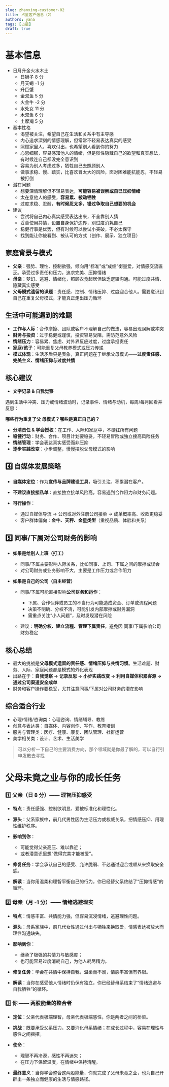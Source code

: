 ```yaml
---
slug: zhanxing-customer-02
title: 占星客户信息（2）
authors: yana
tags: [占星]
draft: true
---
```


# 基本信息

- 日月升金火水木土
  - 日狮子 8 分
  - 月天蝎 -1 分
  - 升巨蟹
  - 金双鱼 5 分
  - 火金牛 -2 分
  - 水处女 11 分
  - 木双鱼 6 分
  - 土摩羯 5 分
- 基本性格
  - 渴望被关注，希望自己在生活和关系中有主导感
  - 内心追求深刻的情感理解，但常常不轻易表达真实的感受
  - 照顾家里人，喜欢付出，也希望别人看到你的努力
  - 心思细腻，容易感知他人的情绪，但是惯性隐藏自己的欲望和真实想法，有时候连自己都没完全意识到
  - 容易为别人考虑过多，牺牲自己去照顾别人
  - 做事求稳、慢、踏实，比喜欢冒太大的风险，面对困难能抗能忍，不轻易被打倒
- 潜在问题
  - 想要深情理解但不轻易表达，**可能容易被误解或自已压抑情绪**
  - 太在意他人的感受，**容易累、被动牺牲**
  - 过度求稳、忍耐，**有时候忍太多，错过争取自己想要的机会**
- 建议
  - 尝试将自己内心真实感受表达出来，不全靠别人猜
  - 妥善使用共情，设置自身保护边界，别过度消耗自己
  - 稳健行事是优势，但有时候可以尝试小突破，不必太保守
  - 找到能让你被看到、被认可的方式（创作、展示、独立项目）

## 家庭背景与模式

- **父亲**：强势、理性、控制欲强，倾向用“标准”或“成绩”衡量爱，对情感交流匮乏。承受过多责任和压力，追求完美、压抑情绪
- **母亲**：梦幻、逃避、情绪化，照顾衣食起居但缺乏逻辑沟通。可能过度共情、隐藏真实感受
- **父母模式遗留的课题**：责任感、控制、情绪压抑、过度迎合他人。需要意识到自己在重复父母模式，才能真正走出压力循环

## 生活中可能遇到的难题

- **工作与人际**：合作摩擦、团队或客户不理解自己的做法，容易出现误解或冲突
- **财务与投资**：过于稳健或谨慎，投资容易受阻，需防范意外风险
- **情绪压力**：容易累、焦虑、对外界反应过度，过度承担责任
- **家庭/孩子**：可能重复父母教养模式或压力传递
- **模式体现**：生活矛盾只是表象，真正问题在于继承父母模式——**过度责任感、完美主义、情绪压抑与过度共情**

## 核心建议

- **文字记录 & 自我觉察**

遇到生活中冲突、压力或情绪波动时，记录事件、情绪与动机，每周/每月回看并反思：

**哪些行为重复了父 母模式？哪些是真正自己的？**

- **分清责任 & 学会授权**：在工作、人际和家庭中，不硬扛所有问题
- **稳健行动**：财务、合作、项目计划要稳妥，不轻易冒险或独立接高风险任务
- **情绪管理**：学会表达真实感受而非压抑
- **逐步实践改变**：小步调整，慢慢摆脱父母模式的影响

## 4️⃣ 自媒体发展策略

- **自媒体定位**：作为**宣传与品牌建设工具**，吸引关注、积累潜在客户。
- **不建议直接接私单**：直接独立接单风险高，容易遇到合作阻力和财务问题。
- **可行操作**：

  - 通过自媒体导流 → 公司或对外注册公司接单 → 成单概率高、收款更稳妥
  - 客户群体偏向：**金牛、天秤、金星类型**（重视品质、体验和关系）

## 5️⃣ 同事/下属对公司财务的影响

- **如果是给别人上班（打工）**

  - 同事/下属主要影响人际关系，比如同事、上司、下属之间的摩擦或误会
  - 对公司财务或业务影响不大，主要是工作压力或合作阻力

- **如果是自己的公司（自主经营）**

  - 同事/下属可能直接影响**公司财务和运作**：

    - 下属、合作伙伴或员工的不当行为可能造成资金、订单或流程问题
    - 决策不明确、分权不清，可能引发内部摩擦或财务漏洞
    - 需重点关注“小人问题”，及时发现潜在风险

  - 建议：**明确分权、建立流程、管理下属责任**，避免因 同事/下属影响公司财务稳定

## 核心总结

- 最大的挑战是**父母模式遗留的责任感、情绪压抑与共情习惯**。生活难题、财务、人际、家庭问题都是模式的外化表现
- 出路在于：**自我觉察 → 记录反思 → 小步实践改变 → 利用自媒体积累客源 → 通过公司渠道安全成单**
- 财务和客户操作要稳妥，尤其注意同事/下属对公司财务的潜在影响

## 综合适合行业

- 心理/情绪/咨询类：心理咨询、情绪辅导、教练
- 创意与表达类：自媒体、内容创作、写作、教育培训
- 服务与管理类：医疗、健康、康复、团队管理、社群运营
- 美学相关类：设计、艺术、生活美学

> 可以分析一下自己的主要消费方向，那个领域就是你最了解的，可以自行引申发散去寻找

# 父母未竟之业与你的成长任务

### 1️⃣ 父亲（日 8 分）—— 理智压抑感受

- **特点**：责任感强、控制欲明显、爱被标准化和理性化。
- **源头**：父系家族中，前几代男性因为生活压力或权威关系，把情感压抑、用理性维护秩序。
- **影响到你**：

  - 可能觉得父亲高压、难以靠近；
  - 或者潜意识里想“做得完美才能被爱”。

- **修复任务**：学会承认自己的感受、允许脆弱、不必通过迎合或顺从来换取安全感。
- **解读**：当你用温柔和理智平衡自己的行为，你已经替父系终结了“压抑情感”的循环。

### 2️⃣ 母亲（月 -1 分）—— 情绪逃避现实

- **特点**：情感丰富、共情能力强，但容易沉浸情绪，逃避理性问题。
- **源头**：母系家族中，前几代女性通过付出与牺牲来换取爱，情感表达被放大而理性沟通缺失。
- **影响到你**：

  - 继承了极强的共情力与敏感度；
  - 也可能容易过度消耗自己，为他人耗尽精力。

- **修复任务**：学会在共情中保持自我，温柔而不溺，情感丰富但有界限。
- **解读**：当你在感受他人情绪时仍保有独立，你已经替母系结束了“情绪逃避与自我牺牲”的循环。

### 3️⃣ 你 —— 两股能量的整合者

- **定位**：父亲代表极端理智，母亲代表极端感性，你是两者之间的桥梁。
- **挑战**：既要承受父系压力，又要消化母系情绪；在成长过程中，容易在理性与感性之间摇摆。
- **使命**：

  - 理智不再冷漠，感性不再迷失；
  - 在压力下保留温度，在情绪中保持清醒。

- **最终意义**：当你学会整合这两股能量，你就完成了父母未竟之业，也为自己开辟出一条独立而健康的生活与情感路径。
